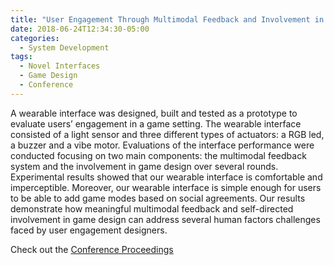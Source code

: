 ```yaml
---
title: "User Engagement Through Multimodal Feedback and Involvement in Game Design with a Wearable Interface"
date: 2018-06-24T12:34:30-05:00
categories:
  - System Development
tags:
  - Novel Interfaces
  - Game Design
  - Conference
---
```

A wearable interface was designed, built and tested as a prototype to evaluate users’ engagement in a game setting. The wearable interface consisted of a light sensor and three different types of actuators: a RGB led, a buzzer and a vibe motor. Evaluations of the interface performance were conducted focusing on two main components: the multimodal feedback system and the involvement in game design over several rounds. Experimental results showed that our wearable interface is comfortable and imperceptible. Moreover, our wearable interface is simple enough for users to be able to add game modes based on social agreements. Our results demonstrate how meaningful multimodal feedback and self-directed involvement in game design can address several human factors challenges faced by user engagement designers.

Check out the [Conference Proceedings][URL] 

[URL]:  https://link.springer.com/chapter/10.1007/978-3-319-94619-1_41
